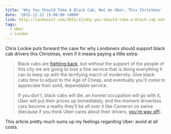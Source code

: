 ```yaml
---
title: 'Why You Should Take A Black Cab, Not An Uber, This Christmas'
date: '2015-12-22 15:00:00 +0000'
link: http://londonist.com/2015/12/why-you-should-take-a-black-cab-not-an-uber-this-christmas
tags:
  - Uber
  - London
---
```

Chris Lockie puts forward the case for why Londoners should support black cab drivers this Christmas, even if it means paying a little extra:

> Black cabs are [fighting back][1], but without the support of the people of this city we are going to lose a fine service that is doing everything it can to keep up with the terrifying march of modernity. Give black cabs time to adjust to the Age of Cheap, and eventually you'll come to appreciate their solid, dependable service.
>
> If you don't, black cabs will die, an honest occupation will go with it, Uber will put their prices up immediately, and the moment driverless cars become a reality they'll be all over it like Cameron on swine (because if you think Uber cares about their drivers, [you're way off][2]).

This article pretty much sums up my feelings regarding Uber: avoid at all costs.

[1]: http://www.standard.co.uk/news/transport/black-cabs-are-better-for-capital-claim-drivers-in-new-campaign-a3137751.html
[2]: http://www.bbc.co.uk/news/business-34733862

